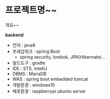 # 프로젝트명~~

개요~~

**backend**

- 언어 :  java8
- 프레임워크 : spring Boot
  - spring security, lombok, JPA(Hibernate)...
- 빌드도구 : gradle
- IDE : STS, intelliJ
- DBMS : MariaDB
- WAS : spring boot embedded tomcat
- 개발환경 : windows10
- 배포환경 : raspberrypi ubuntu server
